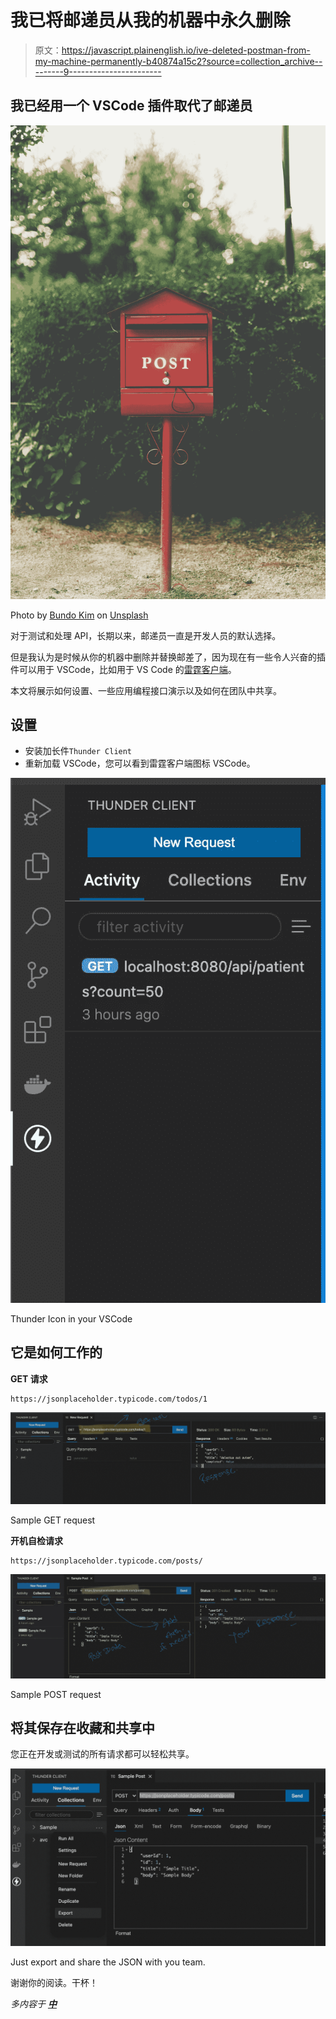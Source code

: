 # 我已将邮递员从我的机器中永久删除

> 原文：<https://javascript.plainenglish.io/ive-deleted-postman-from-my-machine-permanently-b40874a15c2?source=collection_archive---------9----------------------->

## 我已经用一个 VSCode 插件取代了邮递员

![](img/218018c772dcc39a008f85d692f20581.png)

Photo by [Bundo Kim](https://unsplash.com/@bundo?utm_source=medium&utm_medium=referral) on [Unsplash](https://unsplash.com?utm_source=medium&utm_medium=referral)

对于测试和处理 API，长期以来，邮递员一直是开发人员的默认选择。

但是我认为是时候从你的机器中删除并替换邮差了，因为现在有一些令人兴奋的插件可以用于 VSCode，比如用于 VS Code 的[雷霆客户端](https://www.thunderclient.io)。

本文将展示如何设置、一些应用编程接口演示以及如何在团队中共享。

## 设置

*   安装加长件`Thunder Client`
*   重新加载 VSCode，您可以看到雷霆客户端图标 VSCode。

![](img/5123547ec0aad430f2afe64ca462dc9f.png)

Thunder Icon in your VSCode

## 它是如何工作的

**GET 请求**

```
https://jsonplaceholder.typicode.com/todos/1
```

![](img/0f8187d6ad375cb6034fce408e9480b0.png)

Sample GET request

**开机自检请求**

```
https://jsonplaceholder.typicode.com/posts/
```

![](img/21b08dc2064d6435d08c92f2972cccd1.png)

Sample POST request

## 将其保存在收藏和共享中

您正在开发或测试的所有请求都可以轻松共享。

![](img/f5fbc901505daab6e19fe1cdb0e40f10.png)

Just export and share the JSON with you team.

谢谢你的阅读。干杯！

*多内容于* [***中***](http://plainenglish.io)